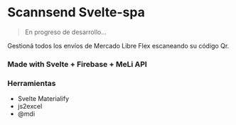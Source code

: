 # Scannsend Svelte-spa

> En progreso de desarrollo...

Gestioná todos los envíos de Mercado Libre Flex escaneando su código Qr.

### Made with Svelte + Firebase + MeLi API

### Herramientas
- Svelte Materialify
- js2excel
- @mdi